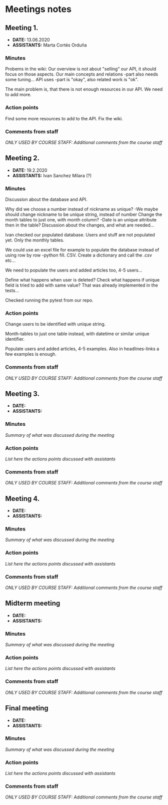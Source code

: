 # Meetings notes

## Meeting 1.
* **DATE:** 13.06.2020
* **ASSISTANTS:** Marta Cortés Orduña

### Minutes

Probems in the wiki:
Our overview is not about "selling" our API, it should focus on those aspects.
Our main concepts and relations -part also needs some tuning...
API uses -part is "okay", also related work is "ok".

The main problem is, that there is not enough resources in our API.
We need to add more.

### Action points

Find some more resources to add to the API.
Fix the wiki.


### Comments from staff
*ONLY USED BY COURSE STAFF: Additional comments from the course staff*

## Meeting 2.
* **DATE:** 19.2.2020
* **ASSISTANTS:** Ivan Sanchez Milara (?)

### Minutes
Discussion about the database and API.

Why did we choose a number instead of nickname as unique?
-We maybe should change nickname to be unique string, instead of number
Change the month tables to just one, with month column?
-Date is an unique attribute then in the table?
Discussion about the changes, and what are needed...

Ivan checked our populated database.
Users and stuff are not populated yet.
Only the monthly tables.

We could use an excel file for example to populate the database instead of
using row by row -python fill. CSV.
Create a dictionary and call the .csv etc...

We need to populate the users and added articles too, 4-5 users...

Define what happens when user is deleted?
Check what happens if unique field is tried to add with same value?
That was already implemented in the tests...

Checked running the pytest from our repo.

### Action points
Change users to be identified with unique string.

Month-tables to just one table instead, with datetime or similar unique identifier.

Populate users and added articles, 4-5 examples.
Also in headlines-links a few examples is enough.

### Comments from staff
*ONLY USED BY COURSE STAFF: Additional comments from the course staff*

## Meeting 3.
* **DATE:**
* **ASSISTANTS:**

### Minutes
*Summary of what was discussed during the meeting*

### Action points
*List here the actions points discussed with assistants*


### Comments from staff
*ONLY USED BY COURSE STAFF: Additional comments from the course staff*

## Meeting 4.
* **DATE:**
* **ASSISTANTS:**

### Minutes
*Summary of what was discussed during the meeting*

### Action points
*List here the actions points discussed with assistants*


### Comments from staff
*ONLY USED BY COURSE STAFF: Additional comments from the course staff*

## Midterm meeting
* **DATE:**
* **ASSISTANTS:**

### Minutes
*Summary of what was discussed during the meeting*

### Action points
*List here the actions points discussed with assistants*


### Comments from staff
*ONLY USED BY COURSE STAFF: Additional comments from the course staff*

## Final meeting
* **DATE:**
* **ASSISTANTS:**

### Minutes
*Summary of what was discussed during the meeting*

### Action points
*List here the actions points discussed with assistants*


### Comments from staff
*ONLY USED BY COURSE STAFF: Additional comments from the course staff*

